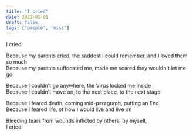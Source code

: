 ```yaml
---
title: "I cried"
date: 2022-01-01
draft: false
tags: ["people", "misc"]
---
```

I cried

Because my parents cried, the saddest I could remember, and I loved them so much</br>
Because my parents suffocated me, made me scared they wouldn't let me go

Because I couldn't go anywhere, the Virus locked me Inside</br>
Because I couldn't move on, to the next place, to the next stage

Because I feared death, coming mid-paragraph, putting an End</br>
Because I feared life, of how I would live and live on

Bleeding tears from wounds inflicted by others, by myself,</br>
I cried
